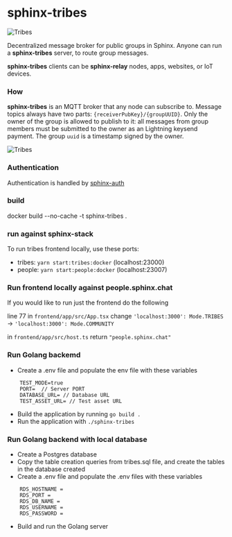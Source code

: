 # sphinx-tribes

![Tribes](https://github.com/stakwork/sphinx-tribes/raw/master/img/sphinx-tribes.png)

Decentralized message broker for public groups in Sphinx. Anyone can run a **sphinx-tribes** server, to route group messages.

**sphinx-tribes** clients can be **sphinx-relay** nodes, apps, websites, or IoT devices.

### How

**sphinx-tribes** is an MQTT broker that any node can subscribe to. Message topics always have two parts: `{receiverPubKey}/{groupUUID}`. Only the owner of the group is allowed to publish to it: all messages from group members must be submitted to the owner as an Lightning keysend payment. The group `uuid` is a timestamp signed by the owner.

![Tribes](https://github.com/stakwork/sphinx-tribes/raw/master/img/tribes.jpg)

### Authentication

Authentication is handled by [sphinx-auth](https://github.com/stakwork/sphinx-auth)

### build

docker build --no-cache -t sphinx-tribes .

### run against sphinx-stack

To run tribes frontend locally, use these ports:

- tribes: `yarn start:tribes:docker` (localhost:23000)
- people: `yarn start:people:docker` (localhost:23007)

### Run frontend locally against people.sphinx.chat
If you would like to run just the frontend do the following

line 77 in `frontend/app/src/App.tsx` change `'localhost:3000': Mode.TRIBES` -> `'localhost:3000': Mode.COMMUNITY`

in `frontend/app/src/host.ts` return `"people.sphinx.chat"`

### Run Golang backemd

- Create a .env file and populate the env file with these variables

```
    TEST_MODE=true
    PORT=  // Server PORT
    DATABASE_URL= // Database URL
    TEST_ASSET_URL= // Test asset URL
```

- Build the application by running ``` go build . ```
- Run the application with ``` ./sphinx-tribes ```

### Run Golang backend with local database

- Create a Postgres database
- Copy the table creation queries from tribes.sql file, and create the tables in the database created
- Create a .env file and populate the .env files with these variables

```
    RDS_HOSTNAME =
    RDS_PORT = 
    RDS_DB_NAME = 
    RDS_USERNAME =
    RDS_PASSWORD =
```
- Build and run the Golang server



